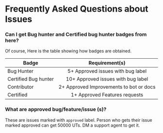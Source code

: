 # Frequently Asked Questions about Issues

### Can I get Bug hunter and Certified bug hunter badges from here?
Of course, Here is the table showing how badges are obtained.

|   Badge                |                Requirement(s)             |
|------------------------|:-----------------------------------------:|
| Bug Hunter             | 5+ Approved issues with bug label         |
| Certified Bug hunter   | 10+ Approved issues with bug label        |
| Contributor            | 2+ Approved Improvements to bot or docs   |
| Certified              | 1+ Approved Features requests             |

### What are approved bug/feature/issue (s)?
These are issues marked with `approved` label. Person who gets their issue marked approved can get 50000 UTs. DM a support agent to get it.

##
